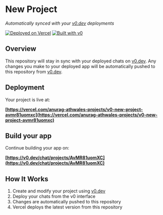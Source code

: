 # New Project

*Automatically synced with your [v0.dev](https://v0.dev) deployments*

[![Deployed on Vercel](https://img.shields.io/badge/Deployed%20on-Vercel-black?style=for-the-badge&logo=vercel)](https://vercel.com/anurag-athwales-projects/v0-new-project-avmr81uomxc)
[![Built with v0](https://img.shields.io/badge/Built%20with-v0.dev-black?style=for-the-badge)](https://v0.dev/chat/projects/AvMR81uomXC)

## Overview

This repository will stay in sync with your deployed chats on [v0.dev](https://v0.dev).
Any changes you make to your deployed app will be automatically pushed to this repository from [v0.dev](https://v0.dev).

## Deployment

Your project is live at:

**[https://vercel.com/anurag-athwales-projects/v0-new-project-avmr81uomxc](https://vercel.com/anurag-athwales-projects/v0-new-project-avmr81uomxc)**

## Build your app

Continue building your app on:

**[https://v0.dev/chat/projects/AvMR81uomXC](https://v0.dev/chat/projects/AvMR81uomXC)**

## How It Works

1. Create and modify your project using [v0.dev](https://v0.dev)
2. Deploy your chats from the v0 interface
3. Changes are automatically pushed to this repository
4. Vercel deploys the latest version from this repository